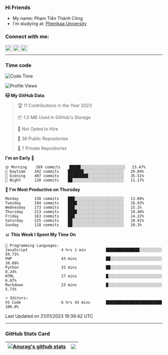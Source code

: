 ### Hi Friends

- My name: Phạm Tiến Thành Công
- I'm studying at: [Phenikaa University]


### Connect with me:
[<img align="left" alt="PhamTienThanhCong | Facebook" width="22px" src="https://upload.wikimedia.org/wikipedia/commons/thumb/1/16/Facebook-icon-1.png/640px-Facebook-icon-1.png" />][facebook]
[<img align="left" alt="PhamTienThanhCong | Zalo" width="22px" src="https://www.anphatpc.com.vn/template/anphat_2020v2/images/icon-zalo.jpg" />][zalo]
[<img align="left" alt="PhamTienThanhCong | LinkedIn" width="22px" src="https://cdn3.iconfinder.com/data/icons/inficons/512/linkedin.png" />][linkedin]

<br />

---

### Time code

<!--START_SECTION:waka-->
![Code Time](http://img.shields.io/badge/Code%20Time-847%20hrs%209%20mins-blue)

![Profile Views](http://img.shields.io/badge/Profile%20Views-2-blue)

**🐱 My GitHub Data** 

> 🏆 11 Contributions in the Year 2023
 > 
> 📦 1.5 MB Used in GitHub's Storage 
 > 
> 🚫 Not Opted to Hire
 > 
> 📜 36 Public Repositories 
 > 
> 🔑 7 Private Repositories  
 > 
**I'm an Early 🐤** 

```text
🌞 Morning    269 commits    █████░░░░░░░░░░░░░░░░░░░░   23.47% 
🌆 Daytime    342 commits    ███████░░░░░░░░░░░░░░░░░░   29.84% 
🌃 Evening    407 commits    █████████░░░░░░░░░░░░░░░░   35.51% 
🌙 Night      128 commits    ██░░░░░░░░░░░░░░░░░░░░░░░   11.17%

```
📅 **I'm Most Productive on Thursday** 

```text
Monday       150 commits    ███░░░░░░░░░░░░░░░░░░░░░░   13.09% 
Tuesday      194 commits    ████░░░░░░░░░░░░░░░░░░░░░   16.93% 
Wednesday    173 commits    ███░░░░░░░░░░░░░░░░░░░░░░   15.1% 
Thursday     223 commits    ████░░░░░░░░░░░░░░░░░░░░░   19.46% 
Friday       163 commits    ███░░░░░░░░░░░░░░░░░░░░░░   14.22% 
Saturday     125 commits    ██░░░░░░░░░░░░░░░░░░░░░░░   10.91% 
Sunday       118 commits    ██░░░░░░░░░░░░░░░░░░░░░░░   10.3%

```


📊 **This Week I Spent My Time On** 

```text
💬 Programming Languages: 
JavaScript               4 hrs 1 min         ███████████████░░░░░░░░░░   59.71% 
PHP                      43 mins             ██░░░░░░░░░░░░░░░░░░░░░░░   10.66% 
Python                   33 mins             ██░░░░░░░░░░░░░░░░░░░░░░░   8.24% 
HTML                     27 mins             █░░░░░░░░░░░░░░░░░░░░░░░░   6.87% 
Markdown                 23 mins             █░░░░░░░░░░░░░░░░░░░░░░░░   5.73%

🔥 Editors: 
VS Code                  6 hrs 43 mins       █████████████████████████   100.0%

```


 Last Updated on 21/01/2023 19:39:42 UTC
<!--END_SECTION:waka-->

---

### GitHub Stats Card

| <a href="https://github.com/phamtienthanhcong"><img align="center" src="https://github-readme-stats.vercel.app/api?username=PhamTienThanhCong&show_icons=true&include_all_commits=true&theme=buefy&hide_border=true&theme=ocean_dark" alt="Anurag's github stats" /></a> | <a href="https://github.com/phamtienthanhcong"><img align="center" src="https://github-readme-stats.vercel.app/api/top-langs/?username=PhamTienThanhCong&layout=compact&theme=buefy&hide_border=true&theme=ocean_dark" /></a> |
| ------------- | ------------- |

[Phenikaa University]: https://phenikaa-uni.edu.vn/vi
[facebook]: https://www.facebook.com/phamtienthanhcong
[linkedin]: https://linkedin.com/in/phamtienthanhcong
[zalo]: https://zalo.me/0396396332
[tiktok]: https://www.tiktok.com/@phamtienthanhcong
[web]: https://github.com/PhamTienThanhCong/web_dev
[min project]: https://github.com/PhamTienThanhCong/Project-Of-Web
[c and cpp]: https://github.com/PhamTienThanhCong/Code_C_and_Cpro
[python]: https://github.com/PhamTienThanhCong/Python_beginer
